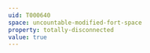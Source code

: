 ```yaml
---
uid: T000640
space: uncountable-modified-fort-space
property: totally-disconnected
value: true
---
```

